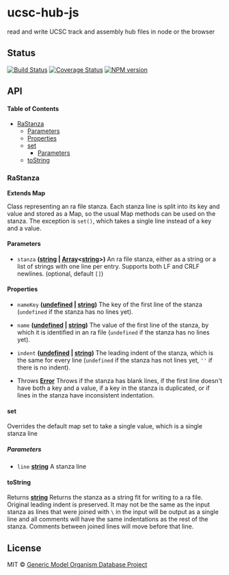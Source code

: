 # ucsc-hub-js

read and write UCSC track and assembly hub files in node or the browser

## Status

[![Build Status](https://img.shields.io/travis/com/GMOD/ucsc-hub-js/master.svg?logo=travis&style=flat-square)](https://travis-ci.com/GMOD/ucsc-hub-js)
[![Coverage Status](https://img.shields.io/codecov/c/github/GMOD/ucsc-hub-js/master.svg?logo=codecov&style=flat-square)](https://codecov.io/gh/GMOD/ucsc-hub-js/branch/master)
[![NPM version](https://img.shields.io/npm/v/@gmod/ucsc-hub.svg?logo=npm&style=flat-square)](https://npmjs.org/package/@gmod/ucsc-hub)

## API

<!-- Generated by documentation.js. Update this documentation by updating the source code. -->

#### Table of Contents

-   [RaStanza](#rastanza)
    -   [Parameters](#parameters)
    -   [Properties](#properties)
    -   [set](#set)
        -   [Parameters](#parameters-1)
    -   [toString](#tostring)

### RaStanza

**Extends Map**

Class representing an ra file stanza. Each stanza line is split into its key
and value and stored as a Map, so the usual Map methods can be used on the
stanza. The exception is `set()`, which takes a single line instead of a key
and a value.

#### Parameters

-   `stanza` **([string](https://developer.mozilla.org/docs/Web/JavaScript/Reference/Global_Objects/String) \| [Array](https://developer.mozilla.org/docs/Web/JavaScript/Reference/Global_Objects/Array)&lt;[string](https://developer.mozilla.org/docs/Web/JavaScript/Reference/Global_Objects/String)>)** An ra file stanza, either as a
    string or a list of strings with one line per entry. Supports both LF and
    CRLF newlines. (optional, default `[]`)

#### Properties

-   `nameKey` **([undefined](https://developer.mozilla.org/docs/Web/JavaScript/Reference/Global_Objects/undefined) \| [string](https://developer.mozilla.org/docs/Web/JavaScript/Reference/Global_Objects/String))** The key of the first line of the
    stanza (`undefined` if the stanza has no lines yet).
-   `name` **([undefined](https://developer.mozilla.org/docs/Web/JavaScript/Reference/Global_Objects/undefined) \| [string](https://developer.mozilla.org/docs/Web/JavaScript/Reference/Global_Objects/String))** The value of the first line of the
    stanza, by which it is identified in an ra file  (`undefined` if the stanza
    has no lines yet).
-   `indent` **([undefined](https://developer.mozilla.org/docs/Web/JavaScript/Reference/Global_Objects/undefined) \| [string](https://developer.mozilla.org/docs/Web/JavaScript/Reference/Global_Objects/String))** The leading indent of the stanza,
    which is the same for every line (`undefined` if the stanza has not lines
    yet, `''` if there is no indent).


-   Throws **[Error](https://developer.mozilla.org/docs/Web/JavaScript/Reference/Global_Objects/Error)** Throws if the stanza has blank lines, if the first line
    doesn't have both a key and a value, if a key in the stanza is
    duplicated, or if lines in the stanza have inconsistent indentation.

#### set

Overrides the default map set to take a single value, which is a single
stanza line

##### Parameters

-   `line` **[string](https://developer.mozilla.org/docs/Web/JavaScript/Reference/Global_Objects/String)** A stanza line

#### toString

Returns **[string](https://developer.mozilla.org/docs/Web/JavaScript/Reference/Global_Objects/String)** Returns the stanza as a string fit for writing to a ra
file. Original leading indent is preserved. It may not be the same as the
input stanza as lines that were joined with `\` in the input will be output
 as a single line and all comments will have the same indentations as the
rest of the stanza. Comments between joined lines will move before that
line.

## License

MIT © [Generic Model Organism Database Project](http://gmod.org/wiki/Main_Page)

